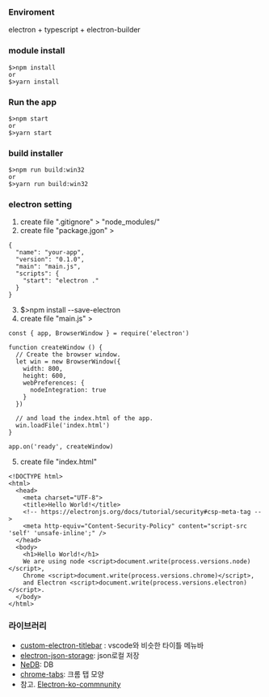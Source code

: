 ### Enviroment

electron + typescript + electron-builder

### module install
```
$>npm install
or
$>yarn install
```

### Run the app
```
$>npm start
or
$>yarn start
```

### build installer
```
$>npm run build:win32
or
$>yarn run build:win32
```

### electron setting

1. create file ".gitignore" > "node_modules/"
2. create file "package.jgon" >
```
{
  "name": "your-app",
  "version": "0.1.0",
  "main": "main.js",
  "scripts": {
    "start": "electron ."
  }
}
```
3. $>npm install --save-electron
4. create file "main.js" >
```
const { app, BrowserWindow } = require('electron')

function createWindow () {
  // Create the browser window.
  let win = new BrowserWindow({
    width: 800,
    height: 600,
    webPreferences: {
      nodeIntegration: true
    }
  })

  // and load the index.html of the app.
  win.loadFile('index.html')
}

app.on('ready', createWindow)
```

5. create file "index.html" 
```
<!DOCTYPE html>
<html>
  <head>
    <meta charset="UTF-8">
    <title>Hello World!</title>
    <!-- https://electronjs.org/docs/tutorial/security#csp-meta-tag -->
    <meta http-equiv="Content-Security-Policy" content="script-src 'self' 'unsafe-inline';" />
  </head>
  <body>
    <h1>Hello World!</h1>
    We are using node <script>document.write(process.versions.node)</script>,
    Chrome <script>document.write(process.versions.chrome)</script>,
    and Electron <script>document.write(process.versions.electron)</script>.
  </body>
</html>
```

### 라이브러리

- [custom-electron-titlebar](https://github.com/AlexTorresSk/custom-electron-titlebar#readme) : vscode와 비슷한 타이틀 메뉴바
- [electron-json-storage](https://github.com/jviotti/electron-json-storage): json로컬 저장
- [NeDB](https://github.com/louischatriot/nedb): DB
- [chrome-tabs](https://github.com/adamschwartz/chrome-tabs): 크롬 탭 모양
- 참고. [Electron-ko-commnunity](https://tinydew4.github.io/electron-ko/community/)
